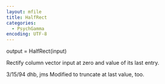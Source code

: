 ```yaml
---
layout: mfile
title: HalfRect
categories:
  - PsychGamma
encoding: UTF-8
---
```


output = HalfRect(input)

Rectify column vector input at zero and value of its last entry.

3/15/94     dhb, jms        Modified to truncate at last value, too.